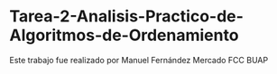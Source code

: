 # Tarea-2-Analisis-Practico-de-Algoritmos-de-Ordenamiento

Este trabajo fue realizado por Manuel Fernández Mercado FCC BUAP
